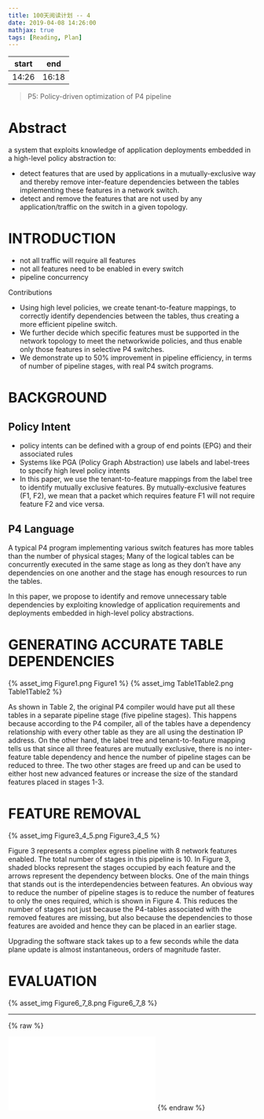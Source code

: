 ```yaml
---
title: 100天阅读计划 -- 4
date: 2019-04-08 14:26:00
mathjax: true
tags: [Reading, Plan]
---
```



|start | end  |
|----  | -----|
|14:26 | 16:18|

> P5: Policy-driven optimization of P4 pipeline


# Abstract

a system that exploits knowledge of application deployments embedded in a high-level policy abstraction to: 
- detect features that are used by applications in a mutually-exclusive way and thereby remove inter-feature dependencies between the tables implementing these features in a network switch.
- detect and remove the features that are not used by any application/traffic on the switch in a given topology. 


# INTRODUCTION

- not all traffic will require all features
- not all features need to be enabled in every switch
- pipeline concurrency

Contributions
- Using high level policies, we create tenant-to-feature mappings, to correctly identify dependencies between the tables, thus creating a more efficient pipeline switch.
- We further decide which specific features must be supported in the network topology to meet the networkwide policies, and thus enable only those features in selective P4 switches.
- We demonstrate up to 50% improvement in pipeline efficiency, in terms of number of pipeline stages, with real P4 switch programs.

# BACKGROUND

## Policy Intent

- policy intents can be defined with a group of end points (EPG) and their associated rules
- Systems like PGA (Policy Graph Abstraction) use labels and label-trees to specify high level policy intents
- In this paper, we use the tenant-to-feature mappings from the label tree to identify mutually exclusive features. By mutually-exclusive features (F1, F2), we mean that a packet which requires feature F1 will not require feature F2 and vice versa.

## P4 Language

A typical P4 program implementing various switch features has more tables than the number of physical stages; Many of the logical tables can be concurrently executed in the same stage as long as they don’t have any dependencies on one another and the stage has enough resources to run the tables.

In this paper, we propose to identify and remove unnecessary table dependencies by exploiting knowledge of application requirements and deployments embedded in high-level policy abstractions.

# GENERATING ACCURATE TABLE DEPENDENCIES

{% asset_img Figure1.png Figure1 %}
{% asset_img Table1Table2.png Table1Table2 %}

As shown in Table 2, the original P4 compiler would have put all these tables in a separate pipeline stage (five pipeline stages). This happens because according to the P4 compiler, all of the tables have a dependency relationship with every other table as they are all using the destination IP address. On the other hand, the label tree and tenant-to-feature mapping tells us that since all three features are mutually exclusive, there is no inter-feature table dependency and hence the number of pipeline stages can be reduced to three. The two other stages are freed up and can be used to either host new advanced features or increase the size of the standard features placed in stages 1-3.

# FEATURE REMOVAL

{% asset_img Figure3_4_5.png Figure3_4_5 %}

Figure 3 represents a complex egress pipeline with 8 network features enabled. The total number of stages in this pipeline is 10. In Figure 3, shaded blocks represent the stages occupied by each feature and the arrows represent the dependency between blocks. One of the main things that stands out is the interdependencies between features. An obvious way to reduce the number of pipeline stages is to reduce the number of features to only the ones required, which is shown in Figure 4. This reduces the number of stages not just because the P4-tables associated with the removed features are missing, but also because the dependencies to those features are avoided and hence they can be placed in an earlier stage.

Upgrading the software stack takes up to a few seconds while the data plane update is almost instantaneous, orders of magnitude faster.

# EVALUATION

{% asset_img Figure6_7_8.png Figure6_7_8 %}


--------

{% raw %}
<iframe src="//player.bilibili.com/player.html?aid=8506617&cid=14004931&page=1" scrolling="no" border="0" frameborder="no" framespacing="0" allowfullscreen="true"> </iframe>
{% endraw %}

